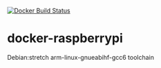 [![Docker Build Status](https://img.shields.io/docker/build/zcsevcik/toolchain-raspbian.svg)](https://hub.docker.com/r/zcsevcik/toolchain-raspbian/)


# docker-raspberrypi
Debian:stretch arm-linux-gnueabihf-gcc6 toolchain
